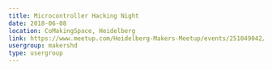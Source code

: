 ```yaml
---
title: Microcontroller Hacking Night
date: 2018-06-08
location: CoMakingSpace, Heidelberg
link: https://www.meetup.com/Heidelberg-Makers-Meetup/events/251049042/
usergroup: makershd
type: usergroup
---
```

